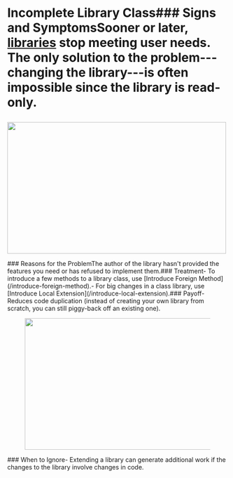 # Incomplete Library Class### Signs and SymptomsSooner or later, [libraries](https://en.wikipedia.org/wiki/Library_(computing)) stop meeting user needs. The only solution to the problem---changing the library---is often impossible since the library is read-only.<figure class="image">

<img
src="https://refactoring.guru/images/refactoring/content/smells/incomplete-library-class-01.png?id=ca51f740f7fd39b7de1430b64cae9f8c"
srcset="https://refactoring.guru/images/refactoring/content/smells/incomplete-library-class-01-2x.png?id=25c39ccf56423153b7c977c57943af54 2x"
width="500" height="300" />
</figure>### Reasons for the ProblemThe author of the library hasn't provided the features you need or has
refused to implement them.### Treatment- To introduce a few methods to a library class, use [Introduce
    Foreign Method](/introduce-foreign-method).- For big changes in a class library, use [Introduce Local
    Extension](/introduce-local-extension).### Payoff- Reduces code duplication (instead of creating your own library from
    scratch, you can still piggy-back off an existing one).<figure class="image">
<img
src="https://refactoring.guru/images/refactoring/content/smells/incomplete-library-class-02.png?id=05a8d9c631d43a3fb256196f366fd089"
srcset="https://refactoring.guru/images/refactoring/content/smells/incomplete-library-class-02-2x.png?id=cb204d62084939b3d9e6f97d5d3662ee 2x"
loading="lazy" width="500" height="300" />
</figure>### When to Ignore- Extending a library can generate additional work if the changes to the library involve changes in code.
